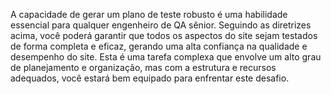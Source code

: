 A capacidade de gerar um plano de teste robusto é uma habilidade essencial para qualquer engenheiro de QA sênior. Seguindo as diretrizes acima, você poderá garantir que todos os aspectos do site sejam testados de forma completa e eficaz, gerando uma alta confiança na qualidade e desempenho do site. Esta é uma tarefa complexa que envolve um alto grau de planejamento e organização, mas com a estrutura e recursos adequados, você estará bem equipado para enfrentar este desafio.